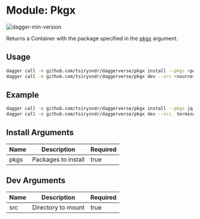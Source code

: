 # Module: Pkgx

![dagger-min-version](https://img.shields.io/badge/dagger%20version-v0.9.11-green)

Returns a Container with the package specified in the [pkgx](https://pkgx.sh/) argument.

## Usage

```sh
dagger call -m github.com/tsirysndr/daggerverse/pkgx install --pkgs <packages> terminal
dagger call -m github.com/tsirysndr/daggerverse/pkgx dev --src <source> terminal
```

## Example

```sh
dagger call -m github.com/tsirysndr/daggerverse/pkgx install --pkgs jq,gh terminal
dagger call -m github.com/tsirysndr/daggerverse/pkgx dev --src. terminal
```

## Install Arguments

| Name | Description         | Required |
| ---- | ------------------- | -------- |
| pkgs | Packages to install | true     |

## Dev Arguments

| Name | Description         | Required |
| ---- | ------------------- | -------- |
| src  | Directory to mount  | true     |